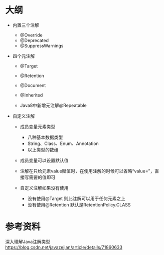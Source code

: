 # 大纲

- 内置三个注解

  - @Override 
  - @Deprecated
  - @SuppressWarnings     

- 四个元注解

  - @Target

  - @Retention

  - @Document

  - @Inherited

  - Java8中新增元注解@Repeatable

    

- 自定义注解

  - 成员变量元素类型
    - 八种基本数据类型
    - String、Class、Enum、Annotation
    - 以上类型的数组

  - 成员变量可以设置默认值
  - 注解在只给元素value赋值时，在使用注解的时候可以省略“value=”，直接写需要的值即可
  - 自定义注解如果没有使用
    - 没有使用@Target 则此注解可以用于任何元素之上
    - 没有使用@Retention 默认是RetentionPolicy.CLASS







# 参考资料

深入理解Java注解类型<https://blog.csdn.net/javazejian/article/details/71860633>


